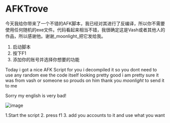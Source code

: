 # AFKTrove




今天我给你带来了一个不错的AFK脚本，我已经对其进行了反编译，所以你不需要使用任何随机的exe文件。代码看起来相当不错，我很确定这是Vash或者其他人的作品，所以感谢他。谢谢_moonlight_把它发给我。

1. 启动脚本
2. 按下F1
3. 添加你的账号并选择你想要的功能


Today i got a nice AFK Script for you i decompiled it so you dont need to use any random exe the code itself looking pretty good i am pretty sure it was from vash or someone so prouds on him thank you  _moonlight_ to send it to me

Sorry my english is very bad!

![image](https://github.com/user-attachments/assets/ea7405ee-0566-472f-b713-e598820ba477)

1.Start the script 
2. press f1
3. add you accounts to it and use what you want



